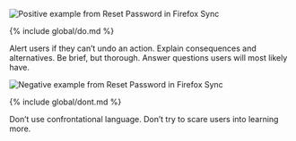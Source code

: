 ![Positive example from Reset Password in Firefox Sync](../images/copy/writing-for-the-user/educate-openly-do.svg)

{% include global/do.md %}

<figcaption>Alert users if they can’t undo an action. Explain consequences and alternatives. Be brief, but thorough. Answer questions users will most likely have.</figcaption>

![Negative example from Reset Password in Firefox Sync](../images/copy/writing-for-the-user/educate-openly-dont.svg)

{% include global/dont.md %}

<figcaption>Don’t use confrontational language. Don’t try to scare users into learning more.</figcaption>
